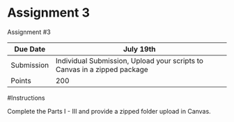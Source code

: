 # Assignment 3
Assignment \#3

| Due Date   |     July    19th                                                          |
|------------|---------------------------------------------------------------------------|
| Submission | Individual Submission, Upload your scripts to Canvas in a zipped package  |
| Points     | 200                                                                       |

#Instructions

Complete the Parts I - III and provide a zipped folder upload in Canvas.